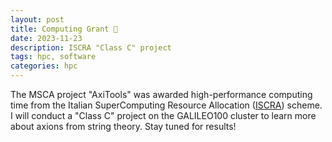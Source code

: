 ```yaml
---
layout: post
title: Computing Grant 🎉
date: 2023-11-23
description: ISCRA "Class C" project
tags: hpc, software
categories: hpc
---
```


The MSCA project "AxiTools" was awarded high-performance computing time from the Italian SuperComputing Resource Allocation ([ISCRA](https://www.hpc.cineca.it/hpc-access/access-cineca-resources/iscra-projects/)) scheme.
I will conduct a "Class C" project on the GALILEO100 cluster to learn more about axions from string theory. 
Stay tuned for results!

